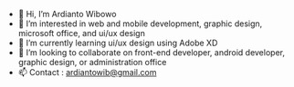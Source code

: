 - 👋 Hi, I’m Ardianto Wibowo
- 👀 I’m interested in web and mobile development, graphic design, microsoft office, and ui/ux design 
- 🌱 I’m currently learning ui/ux design using Adobe XD
- 💞️ I’m looking to collaborate on front-end developer, android developer, graphic design, or administration office
- 📫 Contact : ardiantowib@gmail.com

<!---
ardiantowibowo/ardiantowibowo is a ✨ special ✨ repository because its `README.md` (this file) appears on your GitHub profile.
You can click the Preview link to take a look at your changes.
--->
